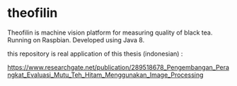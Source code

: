 # theofilin
Theofilin is machine vision platform for measuring quality of black tea. Running on Raspbian. Developed using Java 8.

this repository is real application of this thesis (indonesian) :

https://www.researchgate.net/publication/289518678_Pengembangan_Perangkat_Evaluasi_Mutu_Teh_Hitam_Menggunakan_Image_Processing
